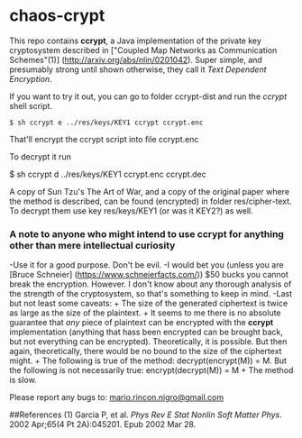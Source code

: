 # chaos-crypt
This repo contains **ccrypt**, a Java implementation of the private key
cryptosystem described in ["Coupled Map Networks as Communication Schemes"(1)]
(http://arxiv.org/abs/nlin/0201042). Super simple, and presumably strong
until shown otherwise, they call it *Text Dependent Encryption*.

If you want to try it out, you can go to folder ccrypt-dist and run
the *ccrypt* shell script.

    $ sh ccrypt e ../res/keys/KEY1 ccrypt ccrypt.enc

That'll encrypt the ccrypt script into file ccrypt.enc

To decrypt it run

   $ sh ccrypt d ../res/keys/KEY1 ccrypt.enc ccrypt.dec

A copy of Sun Tzu's The Art of War, and a copy of the original paper where
the method is described, can be found (encrypted) in folder
res/cipher-text. To decrypt them use key res/keys/KEY1 (or was it KEY2?)
as well.

### A note to anyone who might intend to use **ccrypt** for anything other than mere intellectual curiosity

-Use it for a good purpose. Don't be evil.
-I would bet you (unless you are [Bruce Schneier]
(https://www.schneierfacts.com/)) $50 bucks you cannot break the encryption.
However. I don't know about any thorough analysis of the strength of the
cryptosystem, so that's something to keep in mind.
-Last but not least some caveats:
      + The size of the generated ciphertext is twice as large as the size
      of the plaintext.
      + It seems to me there is no absolute guarantee that *any* piece of
      plaintext can be encrypted with the **ccrypt** implementation (anything
      that hass been encrypted can be brought back, but not everything can be
      encrypted). Theoretically, it is possible. But then again,
      theoretically, there would be no bound to the size of the ciphertext
      might.
      + The following is true of the method: decrypt(encrypt(M)) = M.
      But the following is not necessarily true: encrypt(decrypt(M)) = M
      + The method is slow.

Please report any bugs to: mario.rincon.nigro@gmail.com

##References
(1) Garcia P, et al. *Phys Rev E Stat Nonlin Soft Matter Phys*. 2002 Apr;65(4 Pt 2A):045201. Epub 2002 Mar 28.
